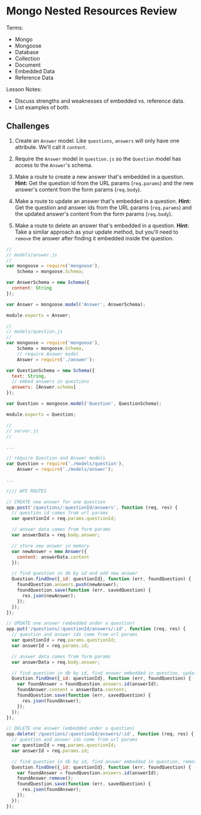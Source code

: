 # Mongo Nested Resources Review

Terms:
* Mongo
* Mongoose
* Database
* Collection
* Document
* Embedded Data
* Reference Data

Lesson Notes:
* Discuss strengths and weaknesses of embedded vs. reference data.
* List examples of both.

## Challenges

1. Create an `Answer` model. Like `questions`, `answers` will only have one attribute. We'll call it `content`.

2. Require the `Answer` model in `question.js` so the `Question` model has access to the `Answer`'s schema.

3. Make a route to create a new answer that's embedded in a question. **Hint:** Get the question id from the URL params (`req.params`) and the new answer's content from the form params (`req.body`).

4. Make a route to update an answer that's embedded in a question. **Hint:** Get the question and answer ids from the URL params (`req.params`) and the updated answer's content from the form params (`req.body`).

5. Make a route to delete an answer that's embedded in a question. **Hint:** Take a similar approach as your update method, but you'll need to `remove` the answer after finding it embedded inside the question.

```js
//
// models/answer.js
//
var mongoose = require('mongoose'),
    Schema = mongoose.Schema;

var AnswerSchema = new Schema({
  content: String
});

var Answer = mongoose.model('Answer', AnswerSchema);

module.exports = Answer;
```

```js
//
// models/question.js
//
var mongoose = require('mongoose'),
    Schema = mongoose.Schema,
    // require Answer model
    Answer = require('./answer');

var QuestionSchema = new Schema({
  text: String,
  // embed answers in questions
  answers: [Answer.schema]
});

var Question = mongoose.model('Question', QuestionSchema);

module.exports = Question;
```

```js
//
// server.js
//

...

// require Question and Answer models
var Question = require('./models/question'),
    Answer = require('./models/answer');

...

//// API ROUTES

// CREATE new answer for one question
app.post('/questions/:questionId/answers', function (req, res) {
  // question id comes from url params
  var questionId = req.params.questionId;

  // answer data comes from form params
  var answerData = req.body.answer;

  // store new answer in memory
  var newAnswer = new Answer({
    content: answerData.content
  });

  // find question in db by id and add new answer
  Question.findOne({_id: questionId}, function (err, foundQuestion) {
    foundQuestion.answers.push(newAnswer);
    foundQuestion.save(function (err, savedQuestion) {
      res.json(newAnswer);
    });
  });
});

// UPDATE one answer (embedded under a question)
app.put('/questions/:questionId/answers/:id', function (req, res) {
  // question and answer ids come from url params
  var questionId = req.params.questionId;
  var answerId = req.params.id;

  // answer data comes from form params
  var answerData = req.body.answer;

  // find question in db by id, find answer embedded in question, update answer
  Question.findOne({_id: questionId}, function (err, foundQuestion) {
    var foundAnswer = foundQuestion.answers.id(answerId);
    foundAnswer.content = answerData.content;
    foundQuestion.save(function (err, savedQuestion) {
      res.json(foundAnswer);
    });
  });
});

// DELETE one answer (embedded under a question)
app.delete('/questions/:questionId/answers/:id', function (req, res) {
  // question and answer ids come from url params
  var questionId = req.params.questionId;
  var answerId = req.params.id;

  // find question in db by id, find answer embedded in question, remove answer
  Question.findOne({_id: questionId}, function (err, foundQuestion) {
    var foundAnswer = foundQuestion.answers.id(answerId);
    foundAnswer.remove();
    foundQuestion.save(function (err, savedQuestion) {
      res.json(foundAnswer);
    });
  });
});
```
